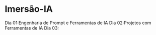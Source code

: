 # Imersão-IA

Dia 01:Engenharia de Prompt e Ferramentas de IA
Dia 02:Projetos com Ferramentas de IA
Dia 03:
